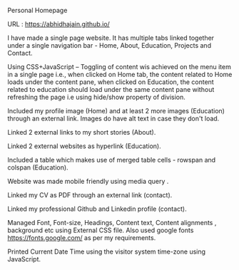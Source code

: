 Personal Homepage

URL :  https://abhidhajain.github.io/

I have made a single page website. It has multiple tabs
linked together under a single navigation bar - Home, About, Education, Projects and
Contact.

Using CSS+JavaScript – Toggling of content wis achieved on the menu item in a single page i.e.,
when clicked on Home tab, the content related to Home loads under the content
pane, when clicked on Education, the content related to education should load under the
same content pane without refreshing the page i.e using hide/show property of division.

Included my profile image (Home) and at least 2 more images (Education) through an external link. Images do have alt text in case they don't load.

Linked 2 external links to my short stories (About).

Linked 2 external websites as hyperlink (Education).

Included a table which makes use of merged table cells - rowspan and colspan (Education).

Website was made mobile friendly using media query .

Linked my CV as PDF through an external link (contact).

Linked my professional Github and Linkedin profile (contact).

Managed Font, Font-size, Headings, Content text, Content alignments , background etc
using External CSS file. Also used google fonts https://fonts.google.com/ as per my requirements.

Printed Current Date Time using the visitor system time-zone using JavaScript.